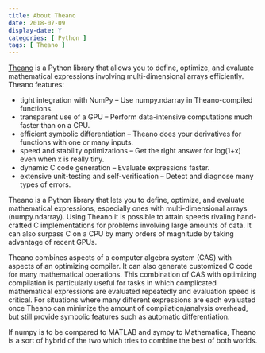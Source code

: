 ```yaml
---
title: About Theano
date: 2018-07-09
display-date: Y
categories: [ Python ]
tags: [ Theano ]
---
```


[Theano](http://deeplearning.net/software/theano/) is a Python library that allows you to define, optimize, and evaluate mathematical expressions involving multi-dimensional arrays efficiently. Theano features:

- tight integration with NumPy – Use numpy.ndarray in Theano-compiled functions.
- transparent use of a GPU – Perform data-intensive computations much faster than on a CPU.
- efficient symbolic differentiation – Theano does your derivatives for functions with one or many inputs.
- speed and stability optimizations – Get the right answer for log(1+x) even when x is really tiny.
- dynamic C code generation – Evaluate expressions faster.
- extensive unit-testing and self-verification – Detect and diagnose many types of errors.

Theano is a Python library that lets you to define, optimize, and evaluate mathematical expressions, especially ones with multi-dimensional arrays (numpy.ndarray). Using Theano it is possible to attain speeds rivaling hand-crafted C implementations for problems involving large amounts of data. It can also surpass C on a CPU by many orders of magnitude by taking advantage of recent GPUs.

Theano combines aspects of a computer algebra system (CAS) with aspects of an optimizing compiler. It can also generate customized C code for many mathematical operations. This combination of CAS with optimizing compilation is particularly useful for tasks in which complicated mathematical expressions are evaluated repeatedly and evaluation speed is critical. For situations where many different expressions are each evaluated once Theano can minimize the amount of compilation/analysis overhead, but still provide symbolic features such as automatic differentiation.

If numpy is to be compared to MATLAB and sympy to Mathematica, Theano is a sort of hybrid of the two which tries to combine the best of both worlds.

